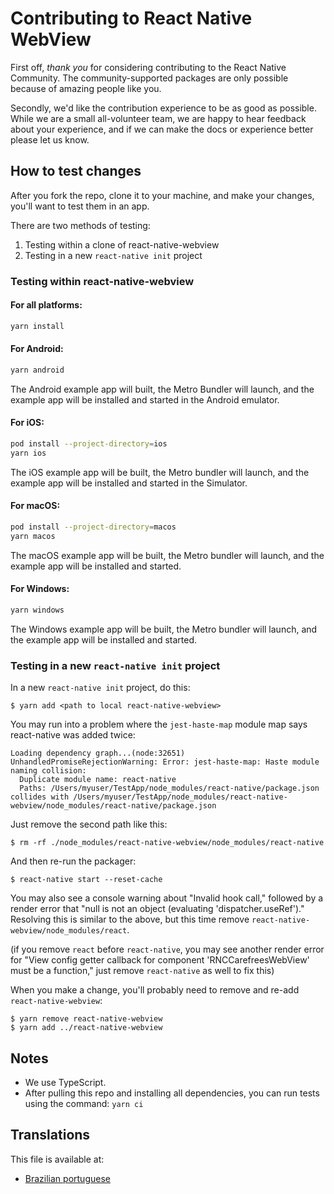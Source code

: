 # Contributing to React Native WebView

First off, _thank you_ for considering contributing to the React Native Community. The community-supported packages are only possible because of amazing people like you.

Secondly, we'd like the contribution experience to be as good as possible. While we are a small all-volunteer team, we are happy to hear feedback about your experience, and if we can make the docs or experience better please let us know.

## How to test changes

After you fork the repo, clone it to your machine, and make your changes, you'll want to test them in an app.

There are two methods of testing:
1) Testing within a clone of react-native-webview
2) Testing in a new `react-native init` project

### Testing within react-native-webview

#### For all platforms:

```sh
yarn install
```

#### For Android:

```sh
yarn android
```

The Android example app will built, the Metro Bundler will launch, and the example app will be installed and started in the Android emulator.

#### For iOS:

```sh
pod install --project-directory=ios
yarn ios
```

The iOS example app will be built, the Metro bundler will launch, and the example app will be installed and started in the Simulator.

#### For macOS:

```sh
pod install --project-directory=macos
yarn macos
```

The macOS example app will be built, the Metro bundler will launch, and the example app will be installed and started.

#### For Windows:

```sh
yarn windows
```

The Windows example app will be built, the Metro bundler will launch, and the example app will be installed and started.

### Testing in a new `react-native init` project

In a new `react-native init` project, do this:

```
$ yarn add <path to local react-native-webview>
```

You may run into a problem where the `jest-haste-map` module map says react-native was added twice:

```
Loading dependency graph...(node:32651) UnhandledPromiseRejectionWarning: Error: jest-haste-map: Haste module naming collision:
  Duplicate module name: react-native
  Paths: /Users/myuser/TestApp/node_modules/react-native/package.json collides with /Users/myuser/TestApp/node_modules/react-native-webview/node_modules/react-native/package.json
```

Just remove the second path like this:

```
$ rm -rf ./node_modules/react-native-webview/node_modules/react-native
```

And then re-run the packager:

```
$ react-native start --reset-cache
```

You may also see a console warning about "Invalid hook call," followed by a render error that "null is not an object (evaluating 'dispatcher.useRef')." Resolving this is similar to the above, but this time remove `react-native-webview/node_modules/react`.

(if you remove `react` before `react-native`, you may see another render error for "View config getter callback for component 'RNCCarefreesWebView' must be a function," just remove `react-native` as well to fix this)

When you make a change, you'll probably need to remove and re-add `react-native-webview`:

```
$ yarn remove react-native-webview
$ yarn add ../react-native-webview
```

## Notes

- We use TypeScript.
- After pulling this repo and installing all dependencies, you can run tests using the command: `yarn ci`

## Translations

This file is available at:

- [Brazilian portuguese](Contributing.portuguese.md)
